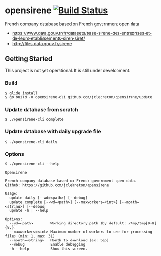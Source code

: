 # opensirene [![Build Status](https://travis-ci.org/jclebreton/opensirene.svg?branch=master)](https://travis-ci.org/jclebreton/opensirene)
French company database based on French government open data

- https://www.data.gouv.fr/fr/datasets/base-sirene-des-entreprises-et-de-leurs-etablissements-siren-siret/
- http://files.data.gouv.fr/sirene


## Getting Started

This project is not yet operational. It is still under development.

### Build
```
$ glide install
$ go build -o opensirene-cli github.com/jclebreton/opensirene/update
```


### Update database from scratch
```
$ ./opensirene-cli complete
```

### Update database with daily upgrade file
```
$ ./opensirene-cli daily
```

### Options
```
$ ./opensirene-cli --help

Opensirene

French company database based on French government open data.
Github: https://github.com/jclebreton/opensirene

Usage:
  update daily [--wd=<path>] [--debug]
  update complete [--wd=<path>] [--maxworkers=<int>] [--month=<string>] [--debug]
  update -h | --help

Options:
  --wd=<path>        Working directory path (by default: /tmp/tmp[0-9]{8,})
  --maxworkers=<int> Maximum number of workers to use for processing files (min: 1, max: 31)
  --month=<string>   Month to download (ex: Sep)
  --debug            Enable debugging
  -h --help          Show this screen.
```
